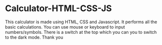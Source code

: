 # Calculator-HTML-CSS-JS
This calculator is made using HTML, CSS and Javascript. It performs all the basic calculations. You can use mouse or keyboard to input numbers/symbols.
There is a switch at the top which you can you to switch to the dark mode.
Thank you
